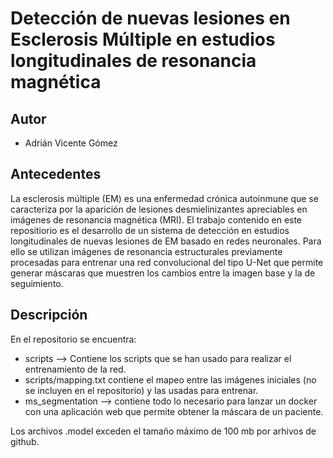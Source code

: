 # Detección de nuevas lesiones en Esclerosis Múltiple en estudios longitudinales de resonancia magnética

## Autor
+ Adrián Vicente Gómez

## Antecedentes
La esclerosis múltiple (EM) es una enfermedad crónica autoinmune que se caracteriza por la aparición de lesiones desmielinizantes apreciables en imágenes de resonancia magnética (MRI).
El trabajo contenido en este repositiorio es el desarrollo de un sistema de detección en estudios longitudinales de nuevas lesiones de EM basado en redes neuronales. Para ello se utilizan imágenes de resonancia estructurales previamente procesadas para entrenar una red convolucional del tipo U-Net que permite generar máscaras que muestren los cambios entre la imagen base y la de seguimiento.

## Descripción
En el repositorio se encuentra:
+ scripts --> Contiene los scripts que se han usado para realizar el entrenamiento de la red.
+ scripts/mapping.txt contiene el mapeo entre las imágenes iniciales (no se incluyen en el repositorio) y las usadas para entrenar.
+ ms_segmentation --> contiene todo lo necesario para lanzar un docker con una aplicación web que permite obtener la máscara de un paciente.

Los archivos .model exceden el tamaño máximo de 100 mb por arhivos de github.
